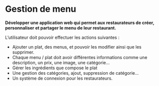 # Gestion de menu
<b>Développer une application web qui permet aux restaurateurs de créer, personnaliser et partager le menu de leur restaurant.</b>

L’utilisateur doit pouvoir effectuer les actions suivantes :
- Ajouter un plat, des menus, et pouvoir les modifier ainsi que les supprimer.
- Chaque menu / plat doit avoir différentes informations comme une description, un prix, une image, une catégorie...
- Gérer les ingrédients que compose le plat
- Une gestion des catégories, ajout, suppression de catégorie...
- Un système de connexion pour les restaurateurs.
